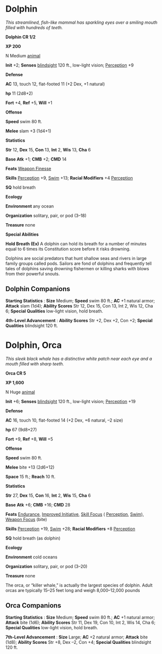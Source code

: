 # Dolphin

_This streamlined, fish-like mammal has sparkling eyes over a smiling mouth filled with hundreds of teeth._

**Dolphin CR 1/2**

**XP 200**

N Medium [animal](creatureTypes#_animal)

**Init** +2; **Senses** [blindsight](universalMonsterRules#_blindsight) 120 ft., low-light vision; [Perception](../skills/perception#_perception) +9

**Defense**

**AC** 13, touch 12, flat-footed 11 (+2 Dex, +1 natural)

**hp** 11 (2d8+2)

**Fort** +4, **Ref** +5, **Will** +1

**Offense**

**Speed** swim 80 ft.

**Melee** slam +3 (1d4+1)

**Statistics**

**Str** 12, **Dex** 15, **Con** 13, **Int** 2, **Wis** 13, **Cha** 6

**Base Atk** +1; **CMB** +2; **CMD** 14

**Feats** [Weapon Finesse](../feats#_weapon-finesse)

**Skills** [Perception](../skills/perception#_perception) +9, [Swim](../skills/swim#_swim) +13; **Racial Modifiers** +4 [Perception](../skills/perception#_perception)

**SQ** hold breath

**Ecology**

**Environment** any ocean

**Organization** solitary, pair, or pod (3–18)

**Treasure** none

**Special Abilities**

**Hold Breath (Ex)** A dolphin can hold its breath for a number of minutes equal to 6 times its Constitution score before it risks drowning.

Dolphins are social predators that hunt shallow seas and rivers in large family groups called pods. Sailors are fond of dolphins and frequently tell tales of dolphins saving drowning fishermen or killing sharks with blows from their powerful snouts.

## Dolphin Companions

**Starting Statistics** : **Size** Medium; **Speed** swim 80 ft.; **AC** +1 natural armor; **Attack** slam (1d4); **Ability Scores** Str 12, Dex 15, Con 13, Int 2, Wis 12, Cha 6; **Special Qualities** low-light vision, hold breath.

**4th-Level Advancement** : **Ability Scores** Str +2, Dex +2, Con +2; **Special Qualities** blindsight 120 ft.

# Dolphin, Orca

_This sleek black whale has a distinctive white patch near each eye and a mouth filled with sharp teeth._

**Orca CR 5**

**XP 1,600**

N Huge [animal](creatureTypes#_animal)

**Init** +6; **Senses** [blindsight](universalMonsterRules#_blindsight) 120 ft., low-light vision; [Perception](../skills/perception#_perception) +19

**Defense**

**AC** 16, touch 10, flat-footed 14 (+2 Dex, +6 natural, –2 size)

**hp** 67 (9d8+27)

**Fort** +9, **Ref** +8, **Will** +5

**Offense**

**Speed** swim 80 ft.

**Melee** bite +13 (2d6+12)

**Space** 15 ft.; **Reach** 10 ft.

**Statistics**

**Str** 27, **Dex** 15, **Con** 16, **Int** 2, **Wis** 15, **Cha** 6

**Base**  **Atk** +6; **CMB** +16; **CMD** 28

**Feats** [Endurance](../feats#_endurance), [Improved Initiative](../feats#_improved-initiative), [Skill Focus](../feats#_skill-focus) ( [Perception](../skills/perception#_perception), [Swim](../skills/swim#_swim)), [Weapon Focus](../feats#_weapon-focus) (bite)

**Skills** [Perception](../skills/perception#_perception) +19, [Swim](../skills/swim#_swim) +28; **Racial Modifiers** +8 [Perception](../skills/perception#_perception)

**SQ** hold breath (as dolphin)

**Ecology**

**Environment** cold oceans

**Organization** solitary, pair, or pod (3–20)

**Treasure** none

The orca, or “killer whale,” is actually the largest species of dolphin. Adult orcas are typically 15–25 feet long and weigh 8,000–12,000 pounds

## Orca Companions

**Starting Statistics** : **Size** Medium; **Speed** swim 80 ft.; **AC** +1 natural armor; **Attack** bite (1d6); **Ability Scores** Str 11, Dex 19, Con 10, Int 2, Wis 14, Cha 6; **Special Qualities** low-light vision, hold breath.

**7th-Level Advancement** : **Size** Large; **AC** +2 natural armor; **Attack** bite (1d8); **Ability Scores** Str +8, Dex –2, Con +4; **Special Qualities** blindsight 120 ft.

